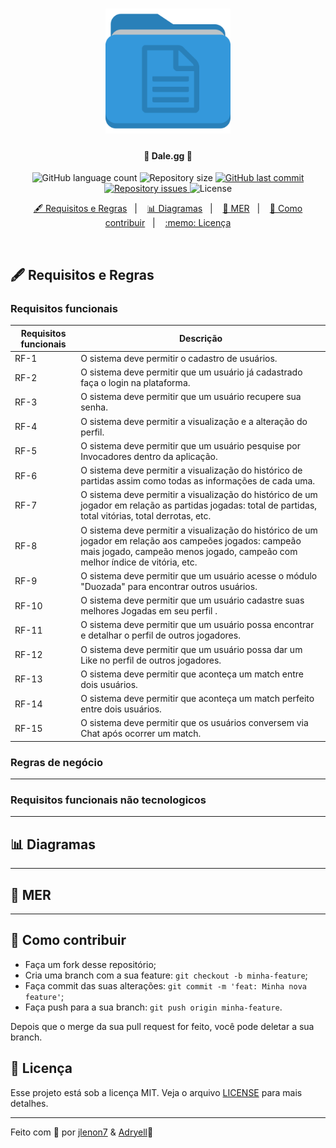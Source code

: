 <h1 align="center">
    <img alt="DaleggDocs" title="#delicinhas" src=".github/docs-logo.png" width="200px" />
</h1>

<h4 align="center">
  🚀 Dale.gg 📕
</h4>
<p align="center">
  <img alt="GitHub language count" src="https://img.shields.io/github/languages/count/jlenon7/dale.gg-omni">

  <img alt="Repository size" src="https://img.shields.io/github/repo-size/jlenon7/dale.gg-omni">
  
  <a href="https://github.com/jlenon7/dale.gg-omni/commits/master">
    <img alt="GitHub last commit" src="https://img.shields.io/github/last-commit/jlenon7/dale.gg-omni">
  </a>

  <a href="https://github.com/jlenon7/dale.gg-omni/issues">
    <img alt="Repository issues" src="https://img.shields.io/github/issues/jlenon7/dale.gg-omni">
  </a>

  <img alt="License" src="https://img.shields.io/badge/license-MIT-brightgreen">
</p>

<p align="center">
  <a href="#-requisitos-regras">🖋 Requisitos e Regras</a>&nbsp;&nbsp;&nbsp;|&nbsp;&nbsp;&nbsp;
  <a href="#-diagramas">📊 Diagramas</a>&nbsp;&nbsp;&nbsp;|&nbsp;&nbsp;&nbsp;
  <a href="#-mer">🎲 MER</a>&nbsp;&nbsp;&nbsp;|&nbsp;&nbsp;&nbsp;
  <a href="#-como-contribuir">🤔 Como contribuir</a>&nbsp;&nbsp;&nbsp;|&nbsp;&nbsp;&nbsp;
  <a href="#memo-licença">:memo: Licença</a>
</p>

<br>

## 🖋 Requisitos e Regras

### Requisitos funcionais

| Requisitos funcionais | Descrição |
| --- | --- |
| RF-1 | O sistema deve permitir o cadastro de usuários. |
| RF-2 | O sistema deve permitir que um usuário já cadastrado faça o login na plataforma. |
| RF-3 | O sistema deve permitir que um usuário recupere sua senha. |
| RF-4 | O sistema deve permitir a visualização e a alteração do perfil. |
| RF-5 | O sistema deve permitir que um usuário pesquise por Invocadores dentro da aplicação. |
| RF-6 | O sistema deve permitir a visualização do histórico de partidas assim como todas as informações de cada uma. |
| RF-7 | O sistema deve permitir a visualização do histórico de um jogador em relação as partidas jogadas: total de partidas, total vitórias, total derrotas, etc. |
| RF-8 | O sistema deve permitir a visualização do histórico de um jogador em relação aos campeões jogados: campeão mais jogado, campeão menos jogado, campeão com melhor índice de vitória, etc. |
| RF-9 | O sistema deve permitir que um usuário acesse o módulo "Duozada" para encontrar outros usuários. |
| RF-10 | O sistema deve permitir que um usuário cadastre suas melhores Jogadas em seu perfil . |
| RF-11 | O sistema deve permitir que um usuário possa encontrar e detalhar o perfil de outros jogadores. |
| RF-12 | O sistema deve permitir que um usuário possa dar um Like no perfil de outros jogadores. |
| RF-13 | O sistema deve permitir que aconteça um match entre dois usuários. |
| RF-14 | O sistema deve permitir que aconteça um match perfeito entre dois usuários. |
| RF-15 | O sistema deve permitir que os usuários conversem via Chat após ocorrer um match. |

### Regras de negócio

---

### Requisitos funcionais não tecnologicos

---

## 📊 Diagramas

---

## 🎲 MER

---

## 🤔 Como contribuir

- Faça um fork desse repositório;
- Cria uma branch com a sua feature: `git checkout -b minha-feature`;
- Faça commit das suas alterações: `git commit -m 'feat: Minha nova feature'`;
- Faça push para a sua branch: `git push origin minha-feature`.

Depois que o merge da sua pull request for feito, você pode deletar a sua branch.

## :memo: Licença

Esse projeto está sob a licença MIT. Veja o arquivo [LICENSE](LICENSE.md) para mais detalhes.

---

Feito com 🖤 por [jlenon7](https://github.com/jlenon7) & [Adryell](https://github.com/adryell):wave:
